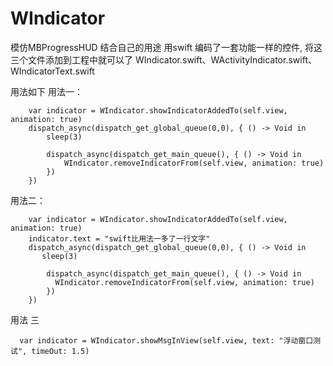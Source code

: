 WIndicator
==========

模仿MBProgressHUD 结合自己的用途 用swift 编码了一套功能一样的控件, 将这三个文件添加到工程中就可以了
WIndicator.swift、WActivityIndicator.swift、WIndicatorText.swift

用法如下
用法一：

        var indicator = WIndicator.showIndicatorAddedTo(self.view, animation: true)
        dispatch_async(dispatch_get_global_queue(0,0), { () -> Void in
            sleep(3)

            dispatch_async(dispatch_get_main_queue(), { () -> Void in
                WIndicator.removeIndicatorFrom(self.view, animation: true)
            })
        })
        
用法二：
        
        
        var indicator = WIndicator.showIndicatorAddedTo(self.view, animation: true)
        indicator.text = "swift比用法一多了一行文字"
        dispatch_async(dispatch_get_global_queue(0,0), { () -> Void in
           sleep(3)
    
            dispatch_async(dispatch_get_main_queue(), { () -> Void in
              WIndicator.removeIndicatorFrom(self.view, animation: true)
            })
        })
用法 三

      var indicator = WIndicator.showMsgInView(self.view, text: "浮动窗口测试", timeOut: 1.5)

